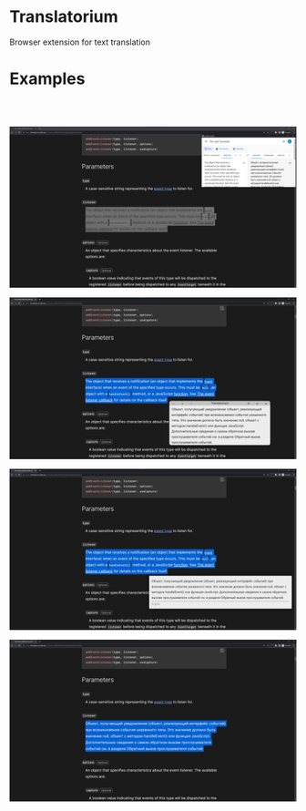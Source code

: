 # Translatorium
Browser extension for text translation

<h1/>Examples</h1>
<br/></br>

![1. Example](https://github.com/SkProGL/Translatorium/blob/main/examples/ex0.png)

![2. Example](https://github.com/SkProGL/Translatorium/blob/main/examples/ex1.png)

![3. Example](https://github.com/SkProGL/Translatorium/blob/main/examples/ex2.png)

![4. Example](https://github.com/SkProGL/Translatorium/blob/main/examples/ex3.png)
